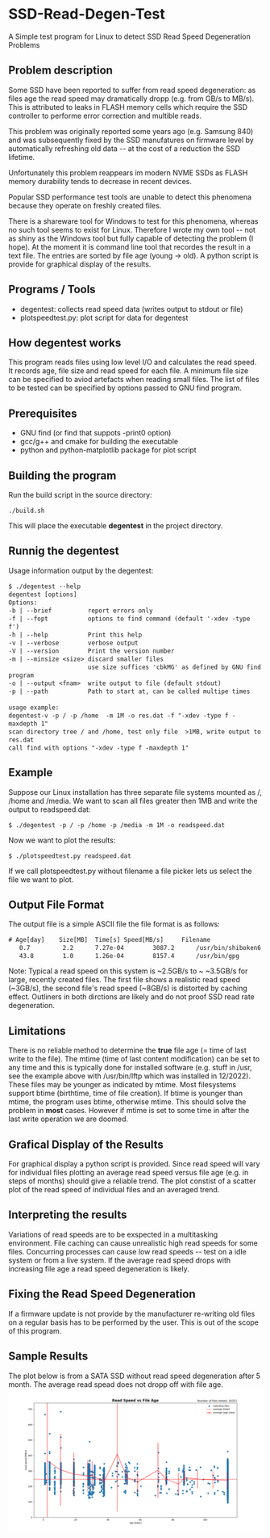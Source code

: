 # SSD-Read-Degen-Test
A Simple test program for Linux to detect SSD Read Speed Degeneration Problems

## Problem description
Some SSD have been reported to suffer from read speed degeneration: as files age the read speed may dramatically dropp (e.g. from GB/s to MB/s). This is attributed to leaks in FLASH memory cells which require the SSD controller to performe error correction and multible reads. 

This problem was originally reported some years ago (e.g. Samsung 840) and was subsequently fixed by the SSD manufatures on firmware level by automatically refreshing old data -- at the cost of a reduction the SSD lifetime.

Unfortunately this problem reappears im modern NVME SSDs as FLASH memory durability tends to decrease in recent devices. 

Popular SSD performance test tools are unable to detect this phenomena because they operate on freshly created files.

There is a shareware tool for Windows to test for this phenomena, whereas no such tool seems to exist for Linux. Therefore I wrote my own tool -- not as shiny as the Windows tool but fully capable of detecting the problem (I hope). At the moment it is command line tool that recordes the result in a text file. The entries are sorted by file age (young -> old). A python script is provide for graphical display of the results.

## Programs / Tools
- degentest:        collects read speed data (writes output to stdout or file)
- plotspeedtest.py: plot script for data for degentest 

## How degentest works
This program reads files using low level I/O and calculates the read speed. It records age, file size and read speed for each file. A minimum file size can be specified to aviod artefacts when reading small files. The list of files to be tested can be specified by options passed to GNU find program.

## Prerequisites
- GNU find (or find that suppots -print0 option)
- gcc/g++ and cmake for building the executable
- python and python-matplotlib package for plot script

## Building the program
Run the build script in the source directory:

    ./build.sh
This will place the executable **degentest** in the project directory.

## Runnig the degentest
Usage information output by the degentest:

    $ ./degentest --help
    degentest [options]
    Options:
    -b | --brief          report errors only
    -f | --fopt           options to find command (default '-xdev -type f')
    -h | --help           Print this help
    -v | --verbose        verbose output
    -V | --version        Print the version number
    -m | --minsize <size> discard smaller files
                          use size suffices 'cbkMG' as defined by GNU find program
    -o | --output <fnam>  write output to file (default stdout)
    -p | --path           Path to start at, can be called multipe times

    usage example:
    degentest-v -p / -p /home  -m 1M -o res.dat -f "-xdev -type f -maxdepth 1"
    scan directory tree / and /home, test only file  >1MB, write output to res.dat
    call find with options "-xdev -type f -maxdepth 1"

## Example
Suppose our Linux installation has three separate file systems mounted as /, /home and /media. We want to scan all files greater then 1MB and write the output to readspeed.dat:

    $ ./degentest -p / -p /home -p /media -m 1M -o readspeed.dat
Now we want to plot the results:

    $ ./plotspeedtest.py readspeed.dat
If we call plotspeedtest.py without filename a file picker lets us select the file we want to plot.

## Output File Format
The output file is a simple ASCII file the file format is as follows:

    # Age[day]	  Size[MB]	Time[s]	Speed[MB/s]		Filename
       0.7	       2.2	    7.27e-04	    3087.2		/usr/bin/shiboken6
       43.8	       1.0	    1.26e-04	    8157.4		/usr/bin/gpg

Note: Typical a read speed on this system is ~2.5GB/s to ~ ~3.5GB/s for large, recently created files. The first file shows a realistic read speed (~3GB/s), the second file's read speed (~8GB/s) is distorted by caching effect. Outliners in both dirctions are likely and do not proof SSD read rate degeneration.


## Limitations 
There is no reliable method to determine the **true** file age (= time of last write to the file). The mtime (time of last content modification) can be set to any time and this is typically done for installed software (e.g. stuff in /usr, see the example above with /usr/bin/lftp which was installed in 12/2022). These files may be younger as indicated by mtime. Most filesystems support btime (birthtime, time of file creation). If btime is younger than mtime, the program uses btime, otherwise mtime. This should solve the problem in **most** cases. However if mtime is set to some time in after the last write operation we are doomed. 


## Grafical Display of the Results
For graphical display a python script is provided. Since read speed will vary for individual files plotting an average read speed versus file age (e.g. in steps of months) should give a reliable trend. The plot constist of a scatter plot of the read speed of individual files and an averaged trend. 

## Interpreting the results
Variations of read speeds are to be exspected in a multitasking environment. File caching can cause unrealistic high read speeds for some files. Concurring processes can cause low read speeds -- test on a idle system or from a live system. If the average read speed drops with increasing file age a read speed degeneration is likely.

## Fixing the Read Speed Degeneration
If a firmware update is not provide by the manufacturer re-writing old files on a regular basis has to be performed by the user. This is out of the scope of this program.

## Sample Results
The plot below is from a SATA SSD without read speed degeneration after 5 month. The average read spead does not dropp off with file age.
![Good SSD](good_ssd.png)
